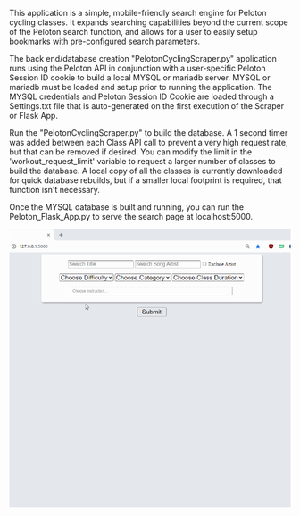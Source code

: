 This application is a simple, mobile-friendly search engine for Peloton cycling classes. It expands searching capabilities beyond the current scope of the Peloton search function, and allows for a user to easily setup bookmarks with pre-configured search parameters. 

The back end/database creation "PelotonCyclingScraper.py" application runs using the Peloton API in conjunction with a user-specific Peloton Session ID cookie to build a local MYSQL or mariadb server. MYSQL or mariadb must be loaded and setup prior to running the application. The MYSQL credentials and Peloton Session ID Cookie are loaded through a Settings.txt file that is auto-generated on the first execution of the Scraper or Flask App. 

Run the "PelotonCyclingScraper.py" to build the database. A 1 second timer was added between each Class API call to prevent a very high request rate, but that can be removed if desired. You can modify the limit in the 'workout_request_limit' variable to request a larger number of classes to build the database. A local copy of all the classes is currently downloaded for quick database rebuilds, but if a smaller local footprint is required, that function isn't necessary. 

Once the MYSQL database is built and running, you can run the Peloton_Flask_App.py to serve the search page at localhost:5000. 

![](PelotonSearchScreenCap.gif)
